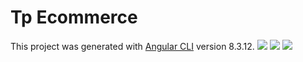 # Tp Ecommerce

This project was generated with [Angular CLI](https://github.com/angular/angular-cli) version 8.3.12.
<img src="https://github.com/HmediFiras/TPecommerce/blob/master/screenshots/cap1.PNG" />
<img src="https://github.com/HmediFiras/TPecommerce/blob/master/screenshots/cap2.PNG" />
<img src="https://github.com/HmediFiras/TPecommerce/blob/master/screenshots/cap3.PNG" />
